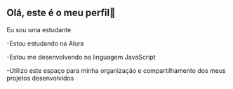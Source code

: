 ## Olá, este é o meu perfil💜

Eu sou uma estudante

-Estou estudando na Alura

-Estou me desenvolvendo na linguagem JavaScript

-Utilizo este espaço para minha organização e compartilhamento dos meus projetos desenvolvidos
